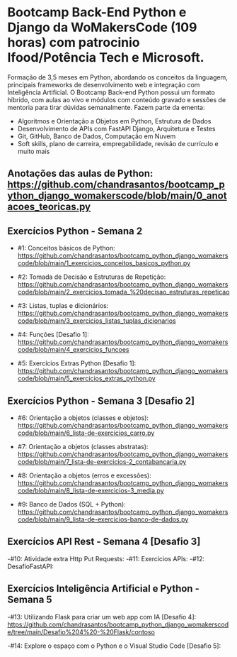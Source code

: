 # Bootcamp Back-End Python e Django da WoMakersCode (109 horas) com patrocinio Ifood/Potência Tech e Microsoft.

Formação de 3,5 meses em Python, abordando os conceitos da linguagem, principais frameworks de desenvolvimento web e integração com Inteligência Artificial.
O Bootcamp Back-end Python possui um formato híbrido, com aulas ao vivo e módulos com conteúdo gravado e sessões de mentoria para tirar dúvidas semanalmente.
Fazem parte da ementa:
- Algoritmos e Orientação a Objetos em Python, Estrutura de Dados
- Desenvolvimento de APIs com FastAPI Django, Arquitetura e Testes
- Git, GitHub, Banco de Dados, Computação em Nuvem
- Soft skills, plano de carreira, empregabilidade, revisão de currículo e muito mais

## Anotações das aulas de Python: https://github.com/chandrasantos/bootcamp_python_django_womakerscode/blob/main/0_anotacoes_teoricas.py

## Exercícios Python - Semana 2

- #1: Conceitos básicos de Python: https://github.com/chandrasantos/bootcamp_python_django_womakerscode/blob/main/1_exercicios_conceitos_basicos_python.py
  
- #2: Tomada de Decisão e Estruturas de Repetição: https://github.com/chandrasantos/bootcamp_python_django_womakerscode/blob/main/2_exercicios_tomada_%20decisao_estruturas_repeticao
  
- #3: Listas, tuplas e dicionários: https://github.com/chandrasantos/bootcamp_python_django_womakerscode/blob/main/3_exercicios_listas_tuplas_dicionarios
  
- #4: Funções [Desafio 1]: https://github.com/chandrasantos/bootcamp_python_django_womakerscode/blob/main/4_exercicios_funcoes
  
- #5: Exercícios Extras Python [Desafio 1]: https://github.com/chandrasantos/bootcamp_python_django_womakerscode/blob/main/5_exercicios_extras_python.py

## Exercícios Python - Semana 3 [Desafio 2]
- #6: Orientação a objetos (classes e objetos): https://github.com/chandrasantos/bootcamp_python_django_womakerscode/blob/main/6_lista-de-exercicios_carro.py
  
- #7: Orientação a objetos (classes abstratas): https://github.com/chandrasantos/bootcamp_python_django_womakerscode/blob/main/7_lista-de-exercicios-2_contabancaria.py
  
- #8: Orientação a objetos (erros e excessões): https://github.com/chandrasantos/bootcamp_python_django_womakerscode/blob/main/8_lista-de-exercicios-3_media.py
  
- #9: Banco de Dados (SQL + Python): https://github.com/chandrasantos/bootcamp_python_django_womakerscode/blob/main/9_lista-de-exercicios-banco-de-dados.py

## Exercícios API Rest - Semana 4 [Desafio 3]
-#10: Atividade extra Http Put Requests:
-#11: Exercícios APIs:
-#12: DesafioFastAPI:

## Exercícios Inteligência Artificial e Python - Semana 5
-#13: Utilizando Flask para criar um web app com IA [Desafio 4]: https://github.com/chandrasantos/bootcamp_python_django_womakerscode/tree/main/Desafio%204%20-%20Flask/contoso

-#14: Explore o espaço com o Python e o Visual Studio Code [Desafio 5]:




